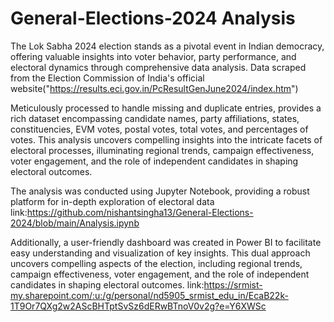 # General-Elections-2024 Analysis

The Lok Sabha 2024 election stands as a pivotal event in Indian democracy, offering valuable insights into voter behavior, party performance, and electoral dynamics through comprehensive data analysis. 
Data scraped from the Election Commission of India's official website("https://results.eci.gov.in/PcResultGenJune2024/index.htm")

Meticulously processed to handle missing and duplicate entries, provides a rich dataset encompassing candidate names, party affiliations, states, constituencies, EVM votes, postal votes, total votes, and percentages of votes. This analysis uncovers compelling insights into the intricate facets of electoral processes, illuminating regional trends, campaign effectiveness, voter engagement, and the role of independent candidates in shaping electoral outcomes.



The analysis was conducted using Jupyter Notebook, providing a robust platform for in-depth exploration of electoral data
link:https://github.com/nishantsingha13/General-Elections-2024/blob/main/Analysis.ipynb

Additionally, a user-friendly dashboard was created in Power BI to facilitate easy understanding and visualization of key insights. This dual approach uncovers compelling aspects of the election, including regional trends, campaign effectiveness, voter engagement, and the role of independent candidates in shaping electoral outcomes.
link:https://srmist-my.sharepoint.com/:u:/g/personal/nd5905_srmist_edu_in/EcaB22k-1T9Or7QXg2w2AScBHTptSvSz6dERwBTnoV0v2g?e=Y6XWSc


